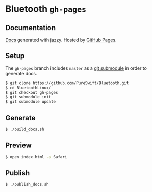 # Bluetooth `gh-pages`

## Documentation

[Docs](https://github.com/PureSwift/Bluetooth.git) generated with [jazzy](https://github.com/realm/jazzy). Hosted by [GitHub Pages](https://pages.github.com).

## Setup

The `gh-pages` branch includes `master` as a [git submodule](http://git-scm.com/book/en/v2/Git-Tools-Submodules) in order to generate docs.

````bash
$ git clone https://github.com/PureSwift/Bluetooth.git
$ cd BluetoothLinux/
$ git checkout gh-pages
$ git submodule init
$ git submodule update
````

## Generate

````bash
$ ./build_docs.sh
````

## Preview

````bash
$ open index.html -a Safari
````

## Publish

````bash
$ ./publish_docs.sh
````
